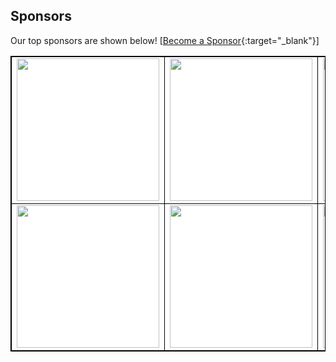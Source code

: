 ## Sponsors

Our top sponsors are shown below! 
[[Become a Sponsor](http://127.0.0.1:5001/readmesponsors-prod/us-central1/api/sponsors/e9al9b3gDnuX8decpEYS){:target="_blank"}]

<table style="background-color: white; border: 1px solid black">
    <tbody>
        <tr width="1200px">
            <td width="300px" align="center" style="border: 1px solid black">
                <a 
                  href="http://127.0.0.1:5001/readmesponsors-prod/us-central1/api/sponsors/e9al9b3gDnuX8decpEYS/0" 
                  target="_blank" 
                  rel="noopener noreferrer"
                >
                    <img 
                      src="https://storage.googleapis.com/readmesponsors-prod.firebasestorage.app/projects/e9al9b3gDnuX8decpEYS/image_0.png" 
                      width="228"
                    />
                </a>
            </td>
            <td width="300px" align="center" style="border: 1px solid black">
                <a 
                  href="http://127.0.0.1:5001/readmesponsors-prod/us-central1/api/sponsors/e9al9b3gDnuX8decpEYS/1" 
                  target="_blank" 
                  rel="noopener noreferrer"
                >
                    <img 
                      src="https://storage.googleapis.com/readmesponsors-prod.firebasestorage.app/projects/e9al9b3gDnuX8decpEYS/image_1.png" 
                      width="228"
                    />
                </a>
            </td>
            <td width="300px" align="center" style="border: 1px solid black">
                <a 
                  href="http://127.0.0.1:5001/readmesponsors-prod/us-central1/api/sponsors/e9al9b3gDnuX8decpEYS/2" 
                  target="_blank" 
                  rel="noopener noreferrer"
                >
                    <img 
                      src="https://storage.googleapis.com/readmesponsors-prod.firebasestorage.app/projects/e9al9b3gDnuX8decpEYS/image_2.png" 
                      width="228"
                    />
                </a>
            </td>
            <td width="300px" align="center" style="border: 1px solid black">
                <a 
                  href="http://127.0.0.1:5001/readmesponsors-prod/us-central1/api/sponsors/e9al9b3gDnuX8decpEYS/3" 
                  target="_blank" 
                  rel="noopener noreferrer"
                >
                    <img 
                      src="https://storage.googleapis.com/readmesponsors-prod.firebasestorage.app/projects/e9al9b3gDnuX8decpEYS/image_3.png" 
                      width="228"
                    />
                </a>
            </td>
        </tr>
        <tr width="1200px">
            <td width="300px" align="center" style="border: 1px solid black">
                <a 
                  href="http://127.0.0.1:5001/readmesponsors-prod/us-central1/api/sponsors/e9al9b3gDnuX8decpEYS/4" 
                  target="_blank" 
                  rel="noopener noreferrer"
                >
                    <img 
                      src="https://storage.googleapis.com/readmesponsors-prod.firebasestorage.app/projects/e9al9b3gDnuX8decpEYS/image_4.png" 
                      width="228"
                    />
                </a>
            </td>
            <td width="300px" align="center" style="border: 1px solid black">
                <a 
                  href="http://127.0.0.1:5001/readmesponsors-prod/us-central1/api/sponsors/e9al9b3gDnuX8decpEYS/5" 
                  target="_blank" 
                  rel="noopener noreferrer"
                >
                    <img 
                      src="https://storage.googleapis.com/readmesponsors-prod.firebasestorage.app/projects/e9al9b3gDnuX8decpEYS/image_5.png" 
                      width="228"
                    />
                </a>
            </td>
            <td width="300px" align="center" style="border: 1px solid black">
                <a 
                  href="http://127.0.0.1:5001/readmesponsors-prod/us-central1/api/sponsors/e9al9b3gDnuX8decpEYS/6" 
                  target="_blank" 
                  rel="noopener noreferrer"
                >
                    <img 
                      src="https://storage.googleapis.com/readmesponsors-prod.firebasestorage.app/projects/e9al9b3gDnuX8decpEYS/image_6.png" 
                      width="228"
                    />
                </a>
            </td>
            <td width="300px" align="center" style="border: 1px solid black">
                <a 
                  href="http://127.0.0.1:5001/readmesponsors-prod/us-central1/api/sponsors/e9al9b3gDnuX8decpEYS/7" 
                  target="_blank" 
                  rel="noopener noreferrer"
                >
                    <img 
                      src="https://storage.googleapis.com/readmesponsors-prod.firebasestorage.app/projects/e9al9b3gDnuX8decpEYS/image_7.png" 
                      width="228"
                    />
                </a>
            </td>
        </tr>
    </tbody>
</table>

